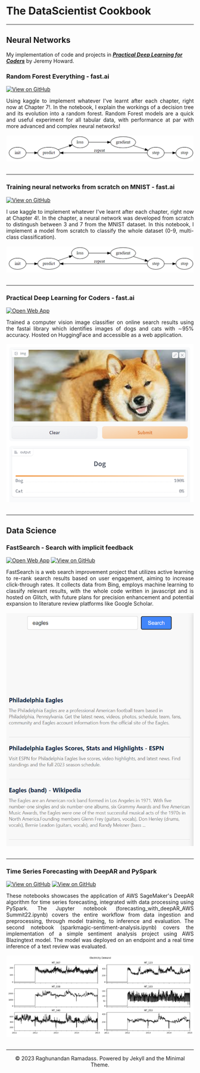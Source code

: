 # The DataScientist Cookbook
---
## Neural Networks
My implementation of code and projects in [***Practical Deep Learning for Coders***](https://course.fast.ai/) by Jeremy Howard.

### Random Forest Everything - fast.ai
[![View on GitHub](https://img.shields.io/badge/GitHub-View_on_GitHub-blue?logo=GitHub)](https://github.com/raghunandan-r/raghunandan-r.github.io/blob/main/projects/Rf%20everything.ipynb)

<div style="text-align: justify">Using kaggle to implement whatever I've learnt after each chapter, right now at Chapter 7!. In the notebook, I explain the workings of a decision tree and its evolution into a random forest. Random Forest models are a quick and useful experiment for all tabular data, with performance at par with more advanced and complex neural networks!</div>
<br>
<center><img src="images/sgd_process.png"/></center>
<br>


---



### Training neural networks from scratch on MNIST - fast.ai
[![View on GitHub](https://img.shields.io/badge/GitHub-View_on_GitHub-blue?logo=GitHub)](https://github.com/raghunandan-r/fastlearn/tree/main/projects/training-a-neural-network-from-scratch-on-mnist.ipynb)

<div style="text-align: justify">I use kaggle to implement whatever I've learnt after each chapter, right now at Chapter 4!. In the chapter, a neural network was developed from scratch to distingush between 3 and 7 from the MNIST dataset. In this notebook, I implement a model from scratch to classify the whole dataset (0-9, multi-class classification).</div>
<br>
<center><img src="images/sgd_process.png"/></center>
<br>


---

### Practical Deep Learning for Coders - fast.ai

[![Open Web App](https://img.shields.io/badge/streamlit-Open_web_app-violet?logo=streamlit)](https://raghunandan-r.github.io/fastlearn/projects/petclassifier.html)
<div style="text-align: justify"> Trained a computer vision image classifier on online search results using the fastai library which identifies images of dogs and cats with ∼95% accuracy. Hosted on HuggingFace and accessible as a web application. </div>
<br>
<center><img src="images/petclassifier.png"/></center>
<br>

---
## Data Science

### FastSearch - Search with implicit feedback

[![Open Web App](https://img.shields.io/badge/glitch-Open_web_app-violet?logo=glitch)](https://gifted-delightful-palladium.glitch.me/)
[![View on GitHub](https://img.shields.io/badge/GitHub-View_on_GitHub-blue?logo=GitHub)](https://github.com/raghunandan-r/FastSeach_DSCI_Capstone)

<div style="text-align: justify">FastSearch is a web search improvement project that utilizes active learning to re-rank search results based on user engagement, aiming to increase click-through rates. It collects data from Bing, employs machine learning to classify relevant results, with the whole code written in javascript and is hosted on Glitch, with future plans for precision enhancement and potential expansion to literature review platforms like Google Scholar.</div>
<br>
<center><img src="images/SearchApplication_Screen.png"/></center>
<br>

---
### Time Series Forecasting with DeepAR and PySpark

[![View on GitHub](https://img.shields.io/badge/GitHub-View_on_GitHub-blue?logo=GitHub)](https://github.com/raghunandan-r/sagemaker-pyspark/blob/master/forecasting_with_deepAR_AWS%20Summit22.ipynb)
[![View on GitHub](https://img.shields.io/badge/GitHub-View_on_GitHub-blue?logo=GitHub)](https://github.com/raghunandan-r/sagemaker-pyspark/blob/master/sparkmagic-sentiment-analysis.ipynb)

<div style="text-align: justify">These notebooks showcases the application of AWS SageMaker's DeepAR algorithm for time series forecasting, integrated with data processing using PySpark. The Jupyter notebook (forecasting_with_deepAR_AWS Summit22.ipynb) covers the entire workflow from data ingestion and preprocessing, through model training, to inference and evaluation. The second notebook (sparkmagic-sentiment-analysis.ipynb) covers the implementation of a simple sentiment analysis project using AWS Blazingtext model. The model was deployed on an endpoint and a real time inference of a text review was evaluated.</div>
<br>
<center><img src="images/demand_forecasting.png"/></center>
<br>

---

<center>© 2023 Raghunandan Ramadass. Powered by Jekyll and the Minimal Theme.</center>
